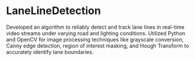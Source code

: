 # LaneLineDetection
Developed an algorithm to reliably detect and track lane lines in real-time video streams  under varying road and lighting conditions. Utilized Python and OpenCV for image  processing techniques like grayscale conversion, Canny edge detection, region of  interest masking, and Hough Transform to accurately identify lane boundaries.
